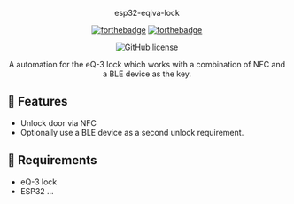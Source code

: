 <p align="center">esp32-eqiva-lock</p>

<div align="center">

[![forthebadge](https://forthebadge.com/images/badges/fuck-it-ship-it.svg)](https://forthebadge.com)
[![forthebadge](https://forthebadge.com/images/badges/made-with-c-plus-plus.svg)](https://forthebadge.com)

[![GitHub license](https://img.shields.io/github/license/LegendaryB/esp32-eqiva-lock.svg?longCache=true&style=flat-square)](https://github.com/LegendaryB/esp32-eqiva-lock/blob/main/LICENSE)

A automation for the eQ-3 lock which works with a combination of NFC and a BLE device as the key.
</div>

## 🎯 Features
* Unlock door via NFC
* Optionally use a BLE device as a second unlock requirement.

## 📝 Requirements
- eQ-3 lock
- ESP32
...